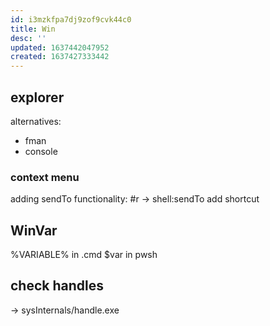 ```yaml
---
id: i3mzkfpa7dj9zof9cvk44c0
title: Win
desc: ''
updated: 1637442047952
created: 1637427333442
---
```



## explorer
alternatives:
- fman
- console

### context menu
adding sendTo functionality:
\#r -> shell:sendTo
add shortcut

## WinVar
%VARIABLE% in .cmd
$var in pwsh

## check handles
-> sysInternals/handle.exe
